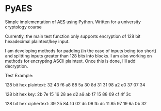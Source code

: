 # PyAES
Simple implementation of AES using Python. Written for a university cryptology course

Currently, the main test function only supports encryption of 128 bit hexadecimal plaintext/key input.

I am developing methods for padding (in the case of inputs being too short) and splitting inputs greater than 128 bits into blocks.
I am also working on methods for encrypting ASCII plaintext. Once this is done, I'll add decryption.

Test Example:

128 bit hex plaintext:
32 43 f6 a8 88 5a 30 8d 31 31 98 a2 e0 37 07 34

128 bit hex key:
2b 7e 15 16 28 ae d2 a6 ab f7 15 88 09 cf 4f 3c

128 bit hex ciphertext:
39 25 84 1d 02 dc 09 fb dc 11 85 97 19 6a 0b 32
